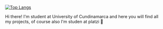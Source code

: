 [![Top Langs](https://github-readme-stats.vercel.app/api/top-langs/?username=jlianacastillo&layout=compact)](https://github.com/jlianacastillo/github-readme-stats)

Hi there!
I'm student at University of Cundinamarca and here you will find all my projects, of course also I'm studen at platzi :green_heart:
